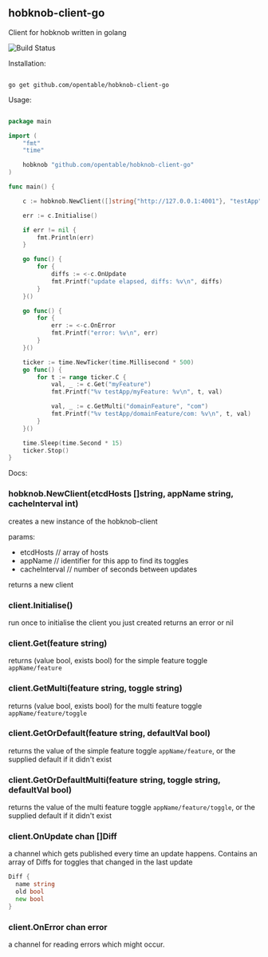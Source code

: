 hobknob-client-go
---

Client for hobknob written in golang

![Build Status](https://travis-ci.org/opentable/hobknob-client-go.png?branch=master)

Installation:

```shell

go get github.com/opentable/hobknob-client-go

```

Usage:

```go

package main

import (
	"fmt"
	"time"

	hobknob "github.com/opentable/hobknob-client-go"
)

func main() {

	c := hobknob.NewClient([]string{"http://127.0.0.1:4001"}, "testApp", 2)

	err := c.Initialise()

	if err != nil {
		fmt.Println(err)
	}

	go func() {
		for {
			diffs := <-c.OnUpdate
			fmt.Printf("update elapsed, diffs: %v\n", diffs)
		}
	}()

    go func() {
        for {
            err := <-c.OnError
            fmt.Printf("error: %v\n", err)
        }
    }()

	ticker := time.NewTicker(time.Millisecond * 500)
	go func() {
		for t := range ticker.C {
			val, _ := c.Get("myFeature")
			fmt.Printf("%v testApp/myFeature: %v\n", t, val)

			val, _ := c.GetMulti("domainFeature", "com")
			fmt.Printf("%v testApp/domainFeature/com: %v\n", t, val)
		}
	}()

	time.Sleep(time.Second * 15)
	ticker.Stop()
}


```

Docs:

### hobknob.NewClient(etcdHosts []string, appName string, cacheInterval int)
creates a new instance of the hobknob-client

params:
- etcdHosts // array of hosts
- appName // identifier for this app to find its toggles
- cacheInterval // number of seconds between updates

returns a new client

### client.Initialise()
run once to initialise the client you just created
returns an error or nil

### client.Get(feature string)
returns (value bool, exists bool) for the simple feature toggle `appName/feature`

### client.GetMulti(feature string, toggle string)
returns (value bool, exists bool) for the multi feature toggle `appName/feature/toggle`

### client.GetOrDefault(feature string, defaultVal bool)
returns the value of the simple feature toggle `appName/feature`, or the supplied default if it didn't exist

### client.GetOrDefaultMulti(feature string, toggle string, defaultVal bool)
returns the value of the multi feature toggle `appName/feature/toggle`, or the supplied default if it didn't exist

### client.OnUpdate chan []Diff
a channel which gets published every time an update happens. Contains an array of Diffs for toggles that changed in the last update

```go
Diff {
  name string
  old bool
  new bool
}
```

### client.OnError chan error
a channel for reading errors which might occur.
